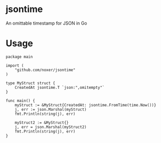 # jsontime
An omittable timestamp for JSON in Go

# Usage
```
package main

import (
    "github.com/noxer/jsontime"
)

type MyStruct struct {
    CreatedAt jsontime.T `json:",omitempty"`
}

func main() {
	myStruct := &MyStruct{CreatedAt: jsontime.FromTime(time.Now())}
	j, err := json.Marshal(myStruct)
	fmt.Println(string(j), err)

	myStruct2 := &MyStruct{}
	j, err = json.Marshal(myStruct2)
	fmt.Println(string(j), err)
}
```
